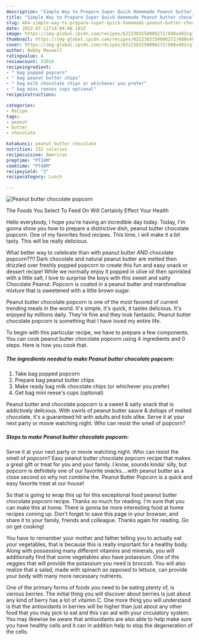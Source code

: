 ```yaml
---
description: "Simple Way to Prepare Super Quick Homemade Peanut butter chocolate popcorn"
title: "Simple Way to Prepare Super Quick Homemade Peanut butter chocolate popcorn"
slug: 464-simple-way-to-prepare-super-quick-homemade-peanut-butter-chocolate-popcorn
date: 2022-07-11T14:04:08.191Z
image: https://img-global.cpcdn.com/recipes/6222383150006272/680x482cq70/peanut-butter-chocolate-popcorn-recipe-main-photo.jpg
thumbnail: https://img-global.cpcdn.com/recipes/6222383150006272/680x482cq70/peanut-butter-chocolate-popcorn-recipe-main-photo.jpg
cover: https://img-global.cpcdn.com/recipes/6222383150006272/680x482cq70/peanut-butter-chocolate-popcorn-recipe-main-photo.jpg
author: Bobby Maxwell
ratingvalue: 4
reviewcount: 33610
recipeingredient:
- " bag popped popcorn"
- " bag peanut butter chips"
- " bag milk chocolate chips or whichever you prefer"
- " bag mini reeses cups optional"
recipeinstructions:

categories:
- Recipe
tags:
- peanut
- butter
- chocolate

katakunci: peanut butter chocolate 
nutrition: 152 calories
recipecuisine: American
preptime: "PT24M"
cooktime: "PT48M"
recipeyield: "2"
recipecategory: Lunch

---
```



![Peanut butter chocolate popcorn](https://img-global.cpcdn.com/recipes/6222383150006272/680x482cq70/peanut-butter-chocolate-popcorn-recipe-main-photo.jpg)

The Foods You Select To Feed On Will Certainly Effect Your Health

Hello everybody, I hope you're having an incredible day today. Today, I'm gonna show you how to prepare a distinctive dish, peanut butter chocolate popcorn. One of my favorites food recipes. This time, I will make it a bit tasty. This will be really delicious.

What better way to celebrate than with peanut butter AND chocolate popcorn??!! Dark chocolate and natural peanut butter are melted then drizzled over freshly popped popcorn to create this fun and easy snack or dessert recipe! While we normally enjoy it popped in olive oil then sprinkled with a little salt, I love to surprise the boys with this sweet and salty Chocolate Peanut. Popcorn is coated in a peanut butter and marshmallow mixture that is sweetened with a little brown sugar.

Peanut butter chocolate popcorn is one of the most favored of current trending meals in the world. It's simple, it's quick, it tastes delicious. It's enjoyed by millions daily. They're fine and they look fantastic. Peanut butter chocolate popcorn is something that I have loved my entire life.


To begin with this particular recipe, we have to prepare a few components. You can cook peanut butter chocolate popcorn using 4 ingredients and 0 steps. Here is how you cook that.

<!--inarticleads1-->

##### The ingredients needed to make Peanut butter chocolate popcorn:

1. Take  bag popped popcorn
1. Prepare  bag peanut butter chips
1. Make ready  bag milk chocolate chips (or whichever you prefer)
1. Get  bag mini reese&#39;s cups (optional)


Peanut butter and chocolate popcorn is a sweet &amp; salty snack that is addictively delicious. With swirls of peanut butter sauce &amp; dollops of melted chocolate, it&#39;s a guaranteed hit with adults and kids alike. Serve it at your next party or movie watching night. Who can resist the smell of popcorn? 

<!--inarticleads2-->

##### Steps to make Peanut butter chocolate popcorn:



Serve it at your next party or movie watching night. Who can resist the smell of popcorn? Easy peanut butter chocolate popcorn recipe that makes a great gift or treat for you and your family. I know, sounds kinda&#39; silly, but popcorn is definitely one of our favorite snacks….with peanut butter as a close second so why not combine the. Peanut Butter Popcorn is a quick and easy favorite treat at our house! 

So that is going to wrap this up for this exceptional food peanut butter chocolate popcorn recipe. Thanks so much for reading. I'm sure that you can make this at home. There is gonna be more interesting food at home recipes coming up. Don't forget to save this page in your browser, and share it to your family, friends and colleague. Thanks again for reading. Go on get cooking!

You have to remember your mother and father telling you to actually eat your vegetables, that is because this is really important for a healthy body. Along with possessing many different vitamins and minerals, you will additionally find that some vegetables also have potassium. One of the veggies that will provide the potassium you need is broccoli. You will also realize that a salad, made with spinach as opposed to lettuce, can provide your body with many more necessary nutrients.

One of the primary forms of foods you need to be eating plenty of, is various berries. The initial thing you will discover about berries is just about any kind of berry has a lot of vitamin C. One more thing you will understand is that the antioxidants in berries will be higher than just about any other food that you may pick to eat and this can aid with your circulatory system. You may likewise be aware that antioxidants are also able to help make sure you have healthy cells and it can in addition help to stop the degeneration of the cells.
